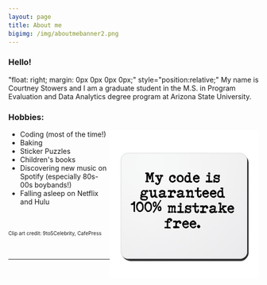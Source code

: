 ```yaml
---
layout: page
title: About me
bigimg: /img/aboutmebanner2.png
---
```

 
### Hello!
"float: right; margin: 0px 0px 0px 0px;"
style="position:relative;"
My name is Courtney Stowers and I am a graduate student in the M.S. in Program Evaluation and Data Analytics degree program at Arizona State University.

### Hobbies:

<p>
<img style="float: right; position:relative;" src="/img/codeclipart.jpg" width="300" id="clip" />
<ul>
<li> Coding (most of the time!) </li>
<li> Baking </li>
<li> Sticker Puzzles </li>
<li> Children's books </li>
<li> Discovering new music on Spotify (especially 80s-00s boybands!) </li>
<li> Falling asleep on Netflix and Hulu </li>
</ul>
</p>


<br>

<font size="1"> Clip art credit: 9to5Celebrity, CafePress </font>

<br>


---

<style>

.formatting h3{
color: #331132;
}

.link { color: #ff5e6c; 
}

.clip{
float: right;    
margin: 0 0 0 15px;
}

</style>
